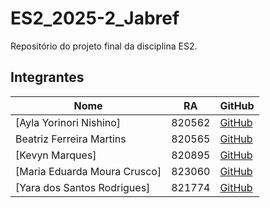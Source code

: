 # ES2_2025-2_Jabref

Repositório do projeto final da disciplina ES2.

## Integrantes

| Nome            | RA         | GitHub                                      |
|-----------------|------------|--------------------------------------------|
| [Ayla Yorinori Nishino] | 820562 | [GitHub](https://github.com/shinoyori) |
| Beatriz Ferreira Martins | 820565 | [GitHub](https://github.com/Beatriz2005) |
| [Kevyn Marques] | 820895 | [GitHub](https://github.com/KevynMarquesKM) |
| [Maria Eduarda Moura Crusco] | 823060 | [GitHub](https://github.com/MariaEduarda-Moura) |
| [Yara dos Santos Rodrigues] | 821774 | [GitHub](https://github.com/Yrodr) |
